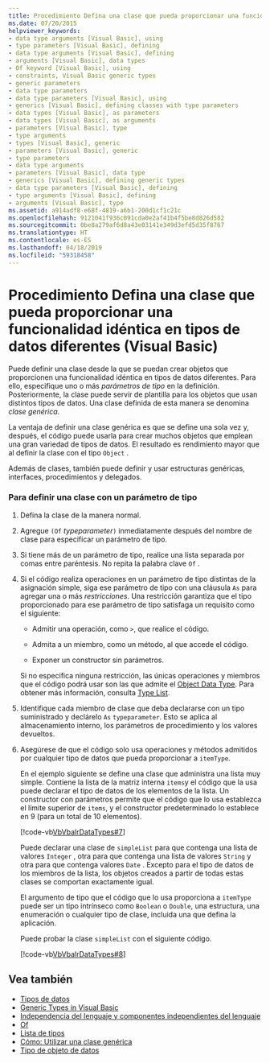 ```yaml
---
title: Procedimiento Defina una clase que pueda proporcionar una funcionalidad idéntica en tipos de datos diferentes (Visual Basic)
ms.date: 07/20/2015
helpviewer_keywords:
- data type arguments [Visual Basic], using
- type parameters [Visual Basic], defining
- data type arguments [Visual Basic], defining
- arguments [Visual Basic], data types
- Of keyword [Visual Basic], using
- constraints, Visual Basic generic types
- generic parameters
- data type parameters
- data type parameters [Visual Basic], using
- generics [Visual Basic], defining classes with type parameters
- data types [Visual Basic], as parameters
- data types [Visual Basic], as arguments
- parameters [Visual Basic], type
- type arguments
- types [Visual Basic], generic
- parameters [Visual Basic], generic
- type parameters
- data type arguments
- parameters [Visual Basic], data type
- generics [Visual Basic], defining generic types
- data type parameters [Visual Basic], defining
- type arguments [Visual Basic], defining
- arguments [Visual Basic], type
ms.assetid: a914adf8-e68f-4819-a6b1-200d1cf1c21c
ms.openlocfilehash: 9121041f936c091cda0e2af41b4f5be8d826d582
ms.sourcegitcommit: 0be8a279af6d8a43e03141e349d3efd5d35f8767
ms.translationtype: HT
ms.contentlocale: es-ES
ms.lasthandoff: 04/18/2019
ms.locfileid: "59318458"
---
```

# <a name="how-to-define-a-class-that-can-provide-identical-functionality-on-different-data-types-visual-basic"></a>Procedimiento Defina una clase que pueda proporcionar una funcionalidad idéntica en tipos de datos diferentes (Visual Basic)
Puede definir una clase desde la que se puedan crear objetos que proporcionen una funcionalidad idéntica en tipos de datos diferentes. Para ello, especifique uno o más *parámetros de tipo* en la definición. Posteriormente, la clase puede servir de plantilla para los objetos que usan distintos tipos de datos. Una clase definida de esta manera se denomina *clase genérica*.  
  
 La ventaja de definir una clase genérica es que se define una sola vez y, después, el código puede usarla para crear muchos objetos que emplean una gran variedad de tipos de datos. El resultado es rendimiento mayor que al definir la clase con el tipo `Object` .  
  
 Además de clases, también puede definir y usar estructuras genéricas, interfaces, procedimientos y delegados.  
  
### <a name="to-define-a-class-with-a-type-parameter"></a>Para definir una clase con un parámetro de tipo  
  
1. Defina la clase de la manera normal.  
  
2. Agregue `(Of` *typeparameter*`)` inmediatamente después del nombre de clase para especificar un parámetro de tipo.  
  
3. Si tiene más de un parámetro de tipo, realice una lista separada por comas entre paréntesis. No repita la palabra clave `Of` .  
  
4. Si el código realiza operaciones en un parámetro de tipo distintas de la asignación simple, siga ese parámetro de tipo con una cláusula `As` para agregar una o más *restricciones*. Una restricción garantiza que el tipo proporcionado para ese parámetro de tipo satisfaga un requisito como el siguiente:  
  
    -   Admitir una operación, como `>`, que realice el código.  
  
    -   Admita a un miembro, como un método, al que accede el código.  
  
    -   Exponer un constructor sin parámetros.  
  
     Si no especifica ninguna restricción, las únicas operaciones y miembros que el código podrá usar son las que admite el [Object Data Type](../../../../visual-basic/language-reference/data-types/object-data-type.md). Para obtener más información, consulta [Type List](../../../../visual-basic/language-reference/statements/type-list.md).  
  
5. Identifique cada miembro de clase que deba declararse con un tipo suministrado y declárelo `As` `typeparameter`. Esto se aplica al almacenamiento interno, los parámetros de procedimiento y los valores devueltos.  
  
6. Asegúrese de que el código solo usa operaciones y métodos admitidos por cualquier tipo de datos que pueda proporcionar a `itemType`.  
  
     En el ejemplo siguiente se define una clase que administra una lista muy simple. Contiene la lista de la matriz interna `items`y el código que la usa puede declarar el tipo de datos de los elementos de la lista. Un constructor con parámetros permite que el código que lo usa establezca el límite superior de `items`, y el constructor predeterminado lo establece en 9 (para un total de 10 elementos).  
  
     [!code-vb[VbVbalrDataTypes#7](~/samples/snippets/visualbasic/VS_Snippets_VBCSharp/VbVbalrDataTypes/VB/Class1.vb#7)]  
  
     Puede declarar una clase de `simpleList` para que contenga una lista de valores `Integer` , otra para que contenga una lista de valores `String` y otra para que contenga valores `Date` . Excepto para el tipo de datos de los miembros de la lista, los objetos creados a partir de todas estas clases se comportan exactamente igual.  
  
     El argumento de tipo que el código que lo usa proporciona a `itemType` puede ser un tipo intrínseco como `Boolean` o `Double`, una estructura, una enumeración o cualquier tipo de clase, incluida una que defina la aplicación.  
  
     Puede probar la clase `simpleList` con el siguiente código.  
  
     [!code-vb[VbVbalrDataTypes#8](~/samples/snippets/visualbasic/VS_Snippets_VBCSharp/VbVbalrDataTypes/VB/Class1.vb#8)]  
  
## <a name="see-also"></a>Vea también

- [Tipos de datos](../../../../visual-basic/programming-guide/language-features/data-types/index.md)
- [Generic Types in Visual Basic](../../../../visual-basic/programming-guide/language-features/data-types/generic-types.md)
- [Independencia del lenguaje y componentes independientes del lenguaje](../../../../standard/language-independence-and-language-independent-components.md)
- [Of](../../../../visual-basic/language-reference/statements/of-clause.md)
- [Lista de tipos](../../../../visual-basic/language-reference/statements/type-list.md)
- [Cómo: Utilizar una clase genérica](../../../../visual-basic/programming-guide/language-features/data-types/how-to-use-a-generic-class.md)
- [Tipo de objeto de datos](../../../../visual-basic/language-reference/data-types/object-data-type.md)
